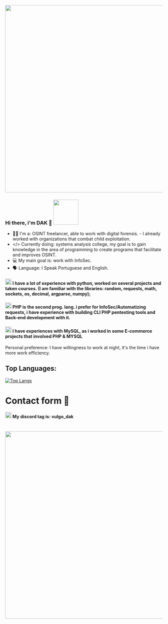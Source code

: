 <img src="https://cdn.discordapp.com/attachments/1177303014034382978/1225929082106286121/0loe47OVCO3okdX26eQAf1toOvbr69KAkCINBxAuj7HUeMD4AACBSYQPednALDRtNBAARAAARAIE8E4GjlSRqoCwiAQDsJ9I2Tg4G4nWLHu0AABEAABEAABEAABEBgcAn8CWGj5ILjJ8EhAAAAAElFTkSuQmCC.png?ex=6622ea6d&is=6610756d&hm=93811ce60657a27d13c0be328b583b76027bd673c739b7703e45ccbef99534c5&" width="600">

### Hi there, i'm DAK 🌙 <img src="https://cdn.discordapp.com/attachments/1177303014034382978/1225918163905155152/360.png?ex=6622e042&is=66106b42&hm=b12ac55175d0833b10ef4488e80a67d90d58c1030e76922923e6ed325c9796cb&" width="80">

- 🔎👤 I'm a: OSINT freelancer, able to work with digital forensis. - I already worked with organizations that combat child exploitation. 
- </> Currently doing: systems analysis college, my goal is to gain knowledge in the area of ​​programming to create programs that facilitate and improves OSINT.
- 💻 My main goal is: work with InfoSec.
- 🗣️ Language: I Speak Portuguese and English.

#### <img src="https://upload.wikimedia.org/wikipedia/commons/thumb/c/c3/Python-logo-notext.svg/1869px-Python-logo-notext.svg.png" width="20">  I have a lot of experience with python, worked on several projects and taken courses. (I am familiar with the libraries: random, requests, math, sockets, os, decimal, argparse, numpy);
#### <img src="https://upload.wikimedia.org/wikipedia/commons/thumb/2/27/PHP-logo.svg/800px-PHP-logo.svg.png" width="20"> PHP is the second prog. lang. i prefer for InfoSec/Automatizing requests, i have experience with building CLI PHP pentesting tools and Back-end development with it.
#### <img src="https://upload.wikimedia.org/wikipedia/labs/8/8e/Mysql_logo.png" width="20"> I have experiences with MySQL, as i worked in some E-commerce projects that involved PHP & MYSQL
Personal preference: I have willingness to work at night, it's the time i have more work efficiency.

## Top Languages:

[![Top Langs](https://github-readme-stats.vercel.app/api/top-langs/?username=dakzinh&layout=compact&theme=tokyonight)](https://github.com/anuraghazra/github-readme-stats)

# Contact form 💬

#### <img src="https://cdn3d.iconscout.com/3d/free/thumb/free-discord-9185430-7516828.png" width="20"> My discord tag is: vulgo_dak

#

<img src="https://cdn.discordapp.com/attachments/1177303014034382978/1225929082106286121/0loe47OVCO3okdX26eQAf1toOvbr69KAkCINBxAuj7HUeMD4AACBSYQPednALDRtNBAARAAARAIE8E4GjlSRqoCwiAQDsJ9I2Tg4G4nWLHu0AABEAABEAABEAABEBgcAn8CWGj5ILjJ8EhAAAAAElFTkSuQmCC.png?ex=6622ea6d&is=6610756d&hm=93811ce60657a27d13c0be328b583b76027bd673c739b7703e45ccbef99534c5&" width="600">
